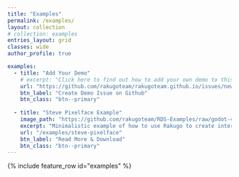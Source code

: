 ```yaml
---
title: "Examples"
permalink: /examples/
layout: collection
# collection: examples
entries_layout: grid
classes: wide
author_profile: true

examples:
  - title: "Add Your Demo"
    # excerpt: "Click here to find out how to add your own demo to this page."
    url: "https://github.com/rakugoteam/rakugoteam.github.io/issues/new/choose"
    btn_label: "Create Demo Issue on Github"
    btn_class: "btn--primary"
  
  - title: "Steve Pixelface Example"
    image_path: "https://github.com/rakugoteam/RDS-Examples/raw/godot-4/stevepixelface_dialog_system/stevepixelface_dialog_system.png"
    excerpt: "Minimalistic example of how to use Rakugo to create interactions with items."
    url: "/examples/steve-pixelface"
    btn_label: "Read More & Download"
    btn_class: "btn--primary"
---
```


{% include feature_row id="examples" %}